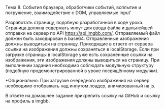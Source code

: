 Тема 8. События браузера, обработчики событий, всплытие и погружение, взаимодействие с DOM, управляемые input'

Разработать страницу, подобную разработанной в ходе урока.
Страница должна содержать инпут для ввода файла и дальнейшей отправки на сервер по API <https://api.imgbb.com/>.
Отправляемый файл должен быть закодирован в base64.
Отправленные изображения должны выводиться на страницу.
Приходящие в ответе от сервера ссылки на изображения должны сохраняться в localStorage.
Если при загрузке страницы в localStorage уже есть сохранённые ссылки на изображения, эти изображения должны выводиться на страницу.
При выполнении задания необходимо соблюдать модульную структуру (подобную продемонстрированной в уроке посвящённому модулям).

\*Опционально: При загрузке очередного изображения на сервер необходимо отображать над инпутом лоадер, анимированный на js.

В ответе на домашнее задание прикрепить ссылку на GitHub и ссылку на профиль в imgbb.
